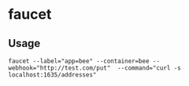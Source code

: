 # faucet

## Usage
`faucet --label="app=bee" --container=bee --webhook="http://test.com/put"  --command="curl -s localhost:1635/addresses"`


